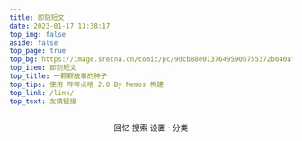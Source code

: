 ```yaml
---
title: 即刻短文
date: 2023-01-17 13:38:17
top_img: false
aside: false
top_page: true
top_bg: https://image.sretna.cn/comic/pc/9dcb88e0137649590b755372b040afad.jpg
top_item: 即刻短文
top_title: 一颗颗故事的种子
top_tips: 使用 哔哔点啥 2.0 By Memos 构建
top_link: /link/
top_text: 友情链接
---
```

<center>
<span onclick="randomMemo()">回忆</span>
<span onclick="serchMemo()">搜索</span>
<span onclick="setOpenID()">设置</span> · 
<span onclick="showTaglist(this)" data-api="https://tag.diary.storisinz.site/">分类</span>
</center>
<div id="bber"></div>
<script type="module" src="https://immmmm.com/emaction.js?v=230811"></script>
<script src="https://fastly.jsdelivr.net/npm/marked/marked.min.js"></script>
<script src="https://fastly.jsdelivr.net/gh/Tokinx/ViewImage/view-image.min.js"></script>
<script src="https://fastly.jsdelivr.net/gh/Tokinx/Lately/lately.min.js"></script>
<script src="https://cdn.staticfile.org/twikoo/1.6.16/twikoo.all.min.js"></script>
<script type="text/javascript">
  var bbMemos = {
    memos : 'https://diary.sinzmise.top/',//修改为自己部署 Memos 的网址，末尾有 / 斜杠
    limit : '10',//默认每次显示 10 条
    creatorId:'1' ,//早期默认为 101 用户，新安装是 1； https://demo.usememos.com/u/101
    twiEnv:'https://tk2.diary.sinzmise.top/',//启开 twikoo 评论，默认 https://metk.edui.fun/
  }
</script>
<script src="/essay/memos.js"></script>